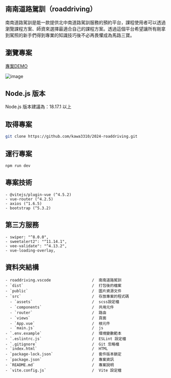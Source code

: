 ## 南南道路駕訓（roaddriving）

南南道路駕訓是能一款提供北中南道路駕訓服務的預約平台，課程使用者可以透過瀏覽課程方案、師資來選擇最適合自己的課程方案。透過這個平台希望讓所有剛拿到駕照的新手們得到專業的知識技巧後不必再畏懼成為馬路三寶。

## 瀏覽專案
[專案DEMO](https://kawa3310.github.io/2024-roaddriving/#/)

![image](https://github.com/kawa3310/2024-roaddriving/blob/main/public/pc%E7%89%88.png?raw=true)

## Node.js 版本
Node.js 版本建議為：18.17.1 以上

## 取得專案

```bash
git clone https://github.com/kawa3310/2024-roaddriving.git
```

## 運行專案
```npm run dev```

## 專案技術

```- vue (^3.3.11)
- @vitejs/plugin-vue (^4.5.2)
- vue-router (^4.2.5)
- axios (^1.6.5)
- bootstrap (^5.3.2)
```

## 第三方服務
```
- swiper: "^8.0.0",
- sweetalert2": "^11.14.1",
- vee-validate": "^4.13.2",
- vue-loading-overlay,
```


## 資料夾結構
```
- roaddriving.vscode                  /  南南道路駕訓 
- `dist`                              /  打包後的檔案
- `public`                            /  圖片資源文件
- `src`                               /  存放專案的程式碼
  - `assets`                          /  scss設定檔
  - `components`                      /  共用元件
  - `router`                          /  路由          
  - `views`                           /  頁面    
  - `App.vue`                         /  根元件  
  - `main.js`                         /  js
- `.env.example`                      /  環境變數範本
- `.eslintrc.js`                      /  ESLint 設定檔
- `.gitignore`                        /  Git 忽略檔
- `index.html`                        /  HTML   
- `package-lock.json`                 /  套件版本鎖定  
- `package.json`                      /  專案資訊  
- `README.md`                         /  專案說明
- `vite.config.js`                    /  Vite 設定檔
```

